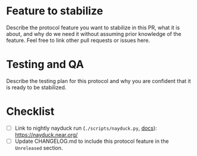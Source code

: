 # Feature to stabilize
Describe the protocol feature you want to stabilize in this PR, what it is about, and why do we need it without assuming prior knowledge of the feature.
Feel free to link other pull requests or issues here.

# Testing and QA
Describe the testing plan for this protocol and why you are confident that it is ready to be stabilized.

# Checklist
- [ ] Link to nightly nayduck run (`./scripts/nayduck.py`, [docs](https://github.com/near/nearcore/blob/master/nightly/README.md#scheduling-a-run)):  https://nayduck.near.org/
- [ ] Update CHANGELOG.md to include this protocol feature in the `Unreleased` section.
